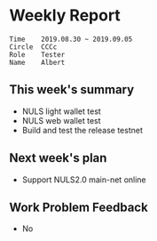 # Weekly Report 
```
Time	2019.08.30 ~ 2019.09.05
Circle	CCCc
Role	Tester
Name	Albert
```
## This week's summary
- NULS light wallet test
- NULS web wallet test
- Build and test the release testnet

## Next week's plan

- Support NULS2.0 main-net online


## Work Problem Feedback 
- No